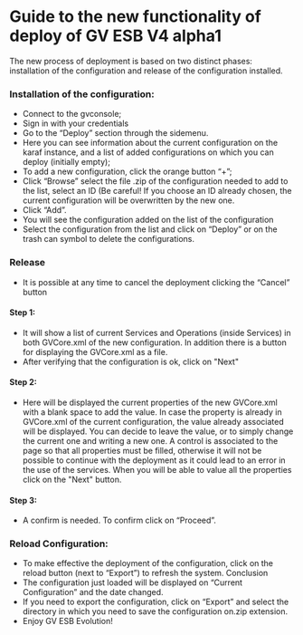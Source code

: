 # Guide to the new functionality of deploy of GV ESB V4 alpha1

The new process of deployment is based on two distinct phases: installation of the configuration and release of the configuration installed.

### Installation of the configuration:

* Connect to the gvconsole;
* Sign in with your credentials
* Go to the “Deploy” section through the sidemenu.
* Here you can see information about the current configuration on the karaf instance, 	and a list of added configurations on which you   can deploy (initially empty);
* To add a new configuration, click the orange button “+”;
* Click “Browse” select the file .zip of the configuration needed to add to the list, select an ID (Be careful! If you choose an ID       already chosen, the current configuration will be overwritten by the new one.
* Click “Add”.
* You will see the configuration added on the list of the configuration
* Select the configuration from the list and click on “Deploy” or on the trash can symbol to delete the configurations.

### Release

* It is possible at any time to cancel the deployment clicking the “Cancel”  button

#### Step 1:

* It will show a list of current Services and Operations (inside Services) in both GVCore.xml of the new configuration. In addition there is a button for displaying the GVCore.xml as a file.
* After verifying that the configuration is ok, click on "Next"

#### Step 2:

* Here will be displayed the current properties of the new GVCore.xml with a blank space to add the value. In case the property is already in GVCore.xml of the current configuration, the value already associated will be displayed. You can decide to leave 	the value, or to simply change the current one and writing a new one.
A control is associated to the page so that all properties must be filled, otherwise it will not be possible to continue with the deployment as it could lead to an error in the use of the services. When you will be able to value all the properties click on the 	"Next" button.

#### Step 3:

* A confirm is needed. To confirm click on “Proceed”.

### Reload Configuration:

* To make effective the deployment of the configuration, click on the reload button (next to “Export”) to refresh the system.
Conclusion
* The configuration just loaded will be displayed on “Current Configuration” and the date changed.
* If you need to export the configuration, click on “Export” and select the directory in which you need to save the configuration on.zip extension.
* Enjoy GV ESB Evolution!

	
	
	

	
